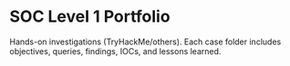# SOC Level 1 Portfolio
Hands-on investigations (TryHackMe/others). Each case folder includes objectives, queries, findings, IOCs, and lessons learned.
